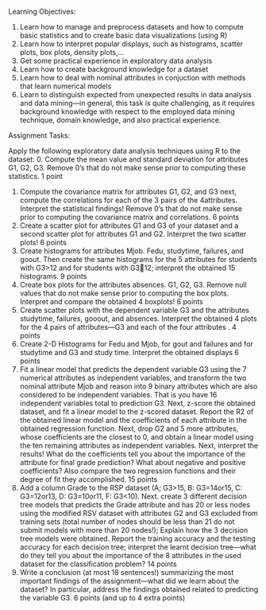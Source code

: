 
Learning Objectives:
1.	Learn how to manage and preprocess datasets  and how to compute basic statistics and to create basic data visualizations (using R)
2.	Learn how to interpret popular displays, such as histograms, scatter plots, box plots, density plots,…
3.	Get some practical experience in exploratory data analysis
4.	Learn how to create background knowledge for a dataset 
5.	Learn how to deal with nominal attributes in conjuction with methods that learn numerical models
6.	Learn to distinguish expected from unexpected results in data analysis and data mining—in general, this task is quite challenging, as it requires background knowledge with respect to the employed data mining technique, domain knowledge, and also practical experience.



Assignment Tasks:

Apply the following exploratory data analysis techniques using R to the dataset:
0.	Compute the mean value and standard deviation for attributes G1, G2, G3.   Remove 0’s that do not make sense prior to computing these statistics.  1 point
1.	Compute the covariance matrix for attributes G1, G2, and G3 next, compute the correlations for each of the 3 pairs of the 4attributes. Interpret the statistical findings! Remove 0’s that do not make sense prior to computing the covariance matrix and correlations.   6  points
2.	Create a scatter plot for attributes G1 and G3 of your dataset and a second scatter plot for attributes G1 and G2. Interpret the two scatter plots! 6 points
3.	Create histograms for attributes Mjob. Fedu, studytime, failures, and goout. Then create the same histograms for the 5 attributes for students with G3>12 and for students with G312; interpret the obtained 15 histograms. 9 points 
4.	Create box plots for the attributes absences. G1, G2, G3. Remove null values that do not make sense prior to computing the box plots.  Interpret and compare the obtained 4 boxplots!  6 points 
5.	Create scatter plots with the dependent variable G3 and the attributes studytime, failures, gooout, and absences. Interpret the obtained 4 plots for the 4 pairs of attributes—G3 and each of the four attributes . 4 points
6.	Create 2-D Histograms for Fedu and Mjob, for gout and failures and for studytime and G3 and study time. Interpret the obtained displays  6 points
7.	Fit a linear model that predicts the dependent variable G3 using the 7 numerical attributes as independent variables, and transform the two nominal attribute Mjob and reason into 9 binary attributes  which are also considered to be independent variables. That is you have 16 independent variables total to prediction G3. Next, z-score the obtained dataset, and fit a linear model to the z-scored dataset.  Report the R2 of the obtained linear model and the coefficients of each attribute in the obtained regression function.  Next, drop G2 and 5 more attributes, whose coefficients are the closest to 0, and obtain a linear model using the ten remaining attributes as independent variables. Next, interpret the results! What do the coefficients tell you about the importance of the attribute for final grade prediction? What about negative and positive coefficients? Also compare the two regression functions and their degree of fit they accomplished. 15 points 
8.	Add a column Grade to the RSP dataset (A; G3>15, B: G3=14or15, C: G3=12or13, D: G3=10or11, F: G3<10). Next. create 3 different decision tree models that predicts the Grade attribute and has 20 or less nodes  using the modified RSV dataset with attributes G2 and G3 excluded from training sets (total number of nodes should be less than 21 do not submit models with more than 20 nodes!); Explain how the 3 decision tree models were obtained. Report the training accuracy and the testing accuracy for each decision tree; interpret the learnt decision tree—what do they tell you about the importance of the 8 attributes in the used dataset for the classification problem? 14 points
9.	Write a conclusion (at most 18 sentences!) summarizing the most important findings of the assignment—what did we learn about the dataset? In particular, address the findings obtained related to predicting the variable G3.  6 points  (and up to 4 extra points) 

